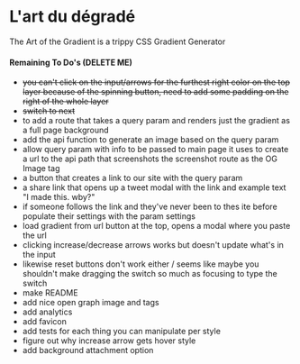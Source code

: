 # L'art du dégradé

The Art of the Gradient is a trippy CSS Gradient Generator

#### Remaining To Do's (DELETE ME)

- ~~you can't click on the input/arrows for the furthest right color on the top layer because of the spinning button, need to add some padding on the right of the whole layer~~
- ~~switch to next~~
- to add a route that takes a query param and renders just the gradient as a full page background
- add the api function to generate an image based on the query param
- allow query param with info to be passed to main page it uses to create a url to the api path that screenshots the screenshot route as the OG Image tag
- a button that creates a link to our site with the query param
- a share link that opens up a tweet modal with the link and example text "I made this. wby?"
- if someone follows the link and they've never been to thes ite before populate their settings with the param settings
- load gradient from url button at the top, opens a modal where you paste the url
- clicking increase/decrease arrows works but doesn't update what's in the input
- likewise reset buttons don't work either / seems like maybe you shouldn't make dragging the switch so much as focusing to type the switch
- make README
- add nice open graph image and tags
- add analytics
- add favicon
- add tests for each thing you can manipulate per style
- figure out why increase arrow gets hover style
- add background attachment option
